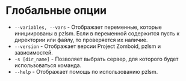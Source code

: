 # Глобальные опции

* `--variables, --vars` - Отображает переменные, которые инициированы в pzlsm. Если в переменной содержится пусть к директории или файлу, то проверяется их наличие.
* `--version` - Отображает версии Project Zomboid, pzlsm и зависимостей.
* `-s [dir_name]` - Позволяет выбрать сервер, для которого будет использоваться команда.
* `--help` - Отображает помощь по использованию pzlsm.
